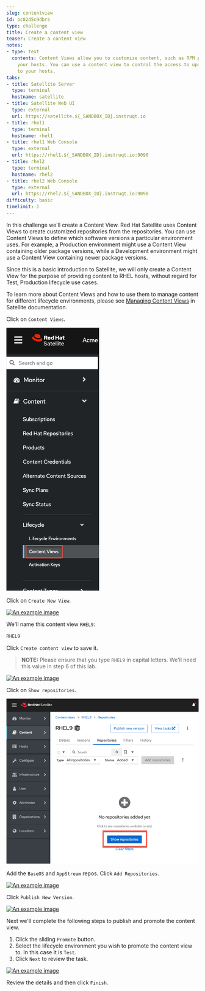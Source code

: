 ```yaml
---
slug: contentview
id: oc82d5c9dbrs
type: challenge
title: Create a content view
teaser: Create a content view
notes:
- type: text
  contents: Content Views allow you to customize content, such as RPM packages, for
    your hosts. You can use a content view to control the access to updated software
    to your hosts.
tabs:
- title: Satellite Server
  type: terminal
  hostname: satellite
- title: Satellite Web UI
  type: external
  url: https://satellite.${_SANDBOX_ID}.instruqt.io
- title: rhel1
  type: terminal
  hostname: rhel1
- title: rhel1 Web Console
  type: external
  url: https://rhel1.${_SANDBOX_ID}.instruqt.io:9090
- title: rhel2
  type: terminal
  hostname: rhel2
- title: rhel2 Web Console
  type: external
  url: https://rhel2.${_SANDBOX_ID}.instruqt.io:9090
difficulty: basic
timelimit: 1
---
```

<!-- markdownlint-disable MD033 -->

In this challenge we'll create a Content View. Red Hat Satellite uses Content Views to create customized repositories from the repositories. You can use Content Views to define which software versions a particular environment uses. For example, a Production environment might use a Content View containing older package versions, while a Development environment might use a Content View containing newer package versions.

Since this is a basic introduction to Satellite, we will only create a Content View for the purpose of providing content to RHEL hosts, without regard for Test, Production lifecycle use cases.

To learn more about Content Views and how to use them to manage content for different lifecycle environments, please see [Managing Content Views](https://access.redhat.com/documentation/en-us/red_hat_satellite/6.11/html/managing_content/managing_content_views_content-management) in Satellite documentation.

Click on `Content Views`.

<a href="#1">
 <img alt="An example image" src="../assets/contentview.png" />
</a>

<a href="#" class="lightbox" id="1">
 <img alt="An example image" src="../assets/contentview.png" />
</a>

Click on `Create New View`.

<a href="#2">
 <img alt="An example image" src="../assets/createcontentview.png" />
</a>

<a href="#" class="lightbox" id="2">
 <img alt="An example image" src="../assets/createcontentview.png" />
</a>

We'll name this content view `RHEL9`:

```bash
RHEL9
```

Click `Create content view` to save it.

> **NOTE:** Please ensure that you type `RHEL9` in capital letters. We'll need this value in step 6 of this lab.

<a href="#3">
 <img alt="An example image" src="../assets/createcv.png" />
</a>

<a href="#" class="lightbox" id="3">
 <img alt="An example image" src="../assets/createcv.png" />
</a>

Click on `Show repositories`.

![show repos](../assets/showrepos.png)

Add the `BaseOS` and `AppStream` repos. Click `Add Repositories`.

<a href="#4">
 <img alt="An example image" src="../assets/addrepos.png" />
</a>

<a href="#" class="lightbox" id="4">
 <img alt="An example image" src="../assets/addrepos.png" />
</a>

Click `Publish New Version`.

<a href="#5">
 <img alt="An example image" src="../assets/publish.png" />
</a>

<a href="#" class="lightbox" id="5">
 <img alt="An example image" src="../assets/publish.png" />
</a>

Next we'll complete the following steps to publish and promote the content view.

1) Click the sliding `Promote` button.
2) Select the lifecycle environment you wish to promote the content view to. In this case it is `Test`.
3) Click `Next` to review the task.

<a href="#6">
 <img alt="An example image" src="../assets/publishwizard.png" />
</a>

<a href="#" class="lightbox" id="6">
 <img alt="An example image" src="../assets/publishwizard.png" />
</a>

Review the details and then click `Finish`.

<style>
.lightbox {
  display: none;
  position: fixed;
  justify-content: center;
  align-items: center;
  z-index: 999;
  top: 0;
  left: 0;
  right: 0;
  bottom: 0;
  padding: 1rem;
  background: rgba(0, 0, 0, 0.8);
}

.lightbox:target {
  display: flex;
}

.lightbox img {
  max-height: 100%;
}
</style>
